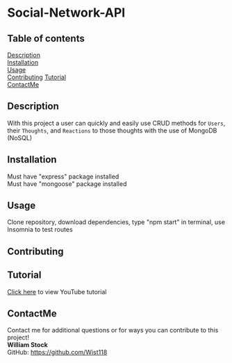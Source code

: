 # Social-Network-API

## Table of contents  
[Description](#description)  
[Installation](#installation)  
[Usage](#usage)  
[Contributing](#contributing)
[Tutorial](#tutorial)  
[ContactMe](#contactme)    

## Description
With this project a user can quickly and easily use CRUD methods for `Users`, their `Thoughts`, and `Reactions` to those thoughts with the use of MongoDB (NoSQL) 


## Installation  
Must have "express" package installed  
Must have "mongoose" package installed  


## Usage  
Clone repository, download dependencies, type "npm start" in terminal, use Insomnia to test routes 

## Contributing

## Tutorial
[Click here](https://www.youtube.com/watch?v=84H9ScrJCec) to view YouTube tutorial  


## ContactMe
Contact me for additional questions or for ways you can contribute to this project!  
**William Stock**  
GitHub: https://github.com/Wist118